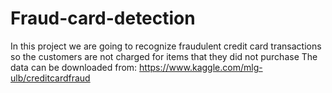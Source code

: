 # Fraud-card-detection
In this project we are going to recognize fraudulent credit card transactions so the customers are not charged for items that they did not purchase  The data can be downloaded from: https://www.kaggle.com/mlg-ulb/creditcardfraud
